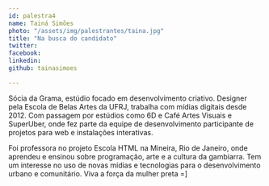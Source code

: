 ```yaml
---
id: palestra4
name: Tainá Simões
photo: "/assets/img/palestrantes/taina.jpg"
title: "Na busca do candidato"
twitter:
facebook:
linkedin:
github: tainasimoes

---
```


Sócia da Grama, estúdio focado em desenvolvimento criativo. Designer pela Escola de Belas Artes da UFRJ, trabalha com mídias digitais desde 2012. Com passagem por estúdios como 6D e Café Artes Visuais e SuperUber, onde fez parte da equipe de desenvolvimento participante de projetos para web e instalações interativas.

Foi professora no projeto Escola HTML na Mineira, Rio de Janeiro, onde aprendeu e ensinou sobre programação, arte e a cultura da gambiarra. Tem um interesse no uso de novas mídias e tecnologias para o desenvolvimento urbano e comunitário. Viva a força da mulher preta =]
